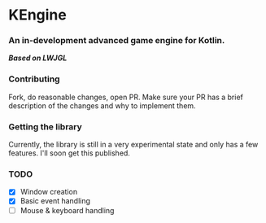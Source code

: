 # KEngine
### An in-development advanced game engine for Kotlin.

_**Based on LWJGL**_

### Contributing
Fork, do reasonable changes, open PR. Make sure your PR has a brief description of the changes and why to implement them.

### Getting the library
Currently, the library is still in a very experimental state and only has a few features. I'll soon get this published.

### TODO
- [x] Window creation
- [x] Basic event handling
- [ ] Mouse & keyboard handling
